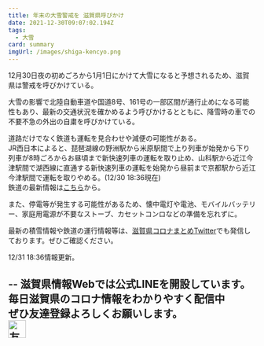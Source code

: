 ```yaml
---
title: 年末の大雪警戒を 滋賀県呼びかけ
date: 2021-12-30T09:07:02.194Z
tags:
  - 大雪
card: summary
imgUrl: /images/shiga-kencyo.png
---
```

12月30日夜の初めごろから1月1日にかけて大雪になると予想されるため、滋賀県は警戒を呼びかけている。

大雪の影響で北陸自動車道や国道8号、161号の一部区間が通行止めになる可能性もあり、最新の交通状況を確かめるよう呼びかけるとともに、降雪時の車での不要不急の外出の自粛を呼びかけている。

道路だけでなく鉄道も運転を見合わせや減便の可能性がある。  
JR西日本によると、琵琶湖線の野洲駅から米原駅間で上り列車が始発から下り列車が8時ごろからお昼頃まで新快速列車の運転を取り止め、山科駅から近江今津駅間で湖西線に直通する新快速列車の運転を始発から昼前まで京都駅から近江今津駅間で運転を取りやめる。(12/30 18:36現在)  
鉄道の最新情報は[こちら](https://trafficinfo.westjr.co.jp/kinki.html)から。

また、停電等が発生する可能性があるため、懐中電灯や電池、モバイルバッテリー、家庭用電源が不要なストーブ、カセットコンロなどの準備を忘れずに。

最新の積雪情報や鉄道の運行情報等は、[滋賀県コロナまとめTwitter](https://twitter.com/covid19_shiga)でも発信しております。ぜひご確認ください。


12/31 18:36情報更新。

--
滋賀県情報Webでは公式LINEを開設しています。  
毎日滋賀県のコロナ情報をわかりやすく配信中  
ぜひ友達登録よろしくお願いします。  
<a href="https://lin.ee/asgW0zv"><img src="https://scdn.line-apps.com/n/line_add_friends/btn/ja.png" alt="友だち追加" height="36" border="0"></a>
--
